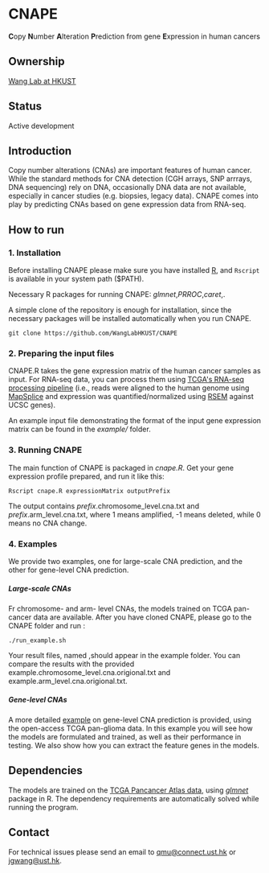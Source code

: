 # CNAPE
**C**opy **N**umber **A**lteration **P**rediction from gene **E**xpression in human cancers


## Ownership

[Wang Lab at HKUST](http://wang-lab.ust.hk/)

## Status
Active development


## Introduction

Copy number alterations (CNAs) are important features of human cancer. While the standard methods for CNA detection (CGH arrays, SNP arrrays, DNA sequencing) rely on DNA, occasionally DNA data are not available, especially in cancer studies (e.g. biopsies, legacy data). CNAPE comes into play by predicting CNAs based on gene expression data from RNA-seq.

## How to run
### 1. Installation
Before installing CNAPE please make sure you have installed [R](https://cran.r-project.org/), and ```Rscript``` is available in your system path ($PATH).

Necessary R packages for running CNAPE: *glmnet*,*PRROC*,*caret*,.

A simple clone of the repository is enough for installation, since the necessary packages will be installed automatically when you run CNAPE.
```
git clone https://github.com/WangLabHKUST/CNAPE
```
### 2. Preparing the input files
CNAPE.R takes the gene expression matrix of the human cancer samples as input. For RNA-seq data, you can process them using [TCGA's RNA-seq processing pipeline](https://webshare.bioinf.unc.edu/public/mRNAseq_TCGA/UNC_mRNAseq_summary.pdf) (i.e., reads were
aligned to the human genome using [MapSplice](https://academic.oup.com/nar/article/38/18/e178/1068935) and expression was quantified/normalized using [RSEM](https://bmcbioinformatics.biomedcentral.com/articles/10.1186/1471-2105-12-323) against UCSC genes).

An example input file demonstrating the format of the input gene expression matrix can be found in the *example/* folder.
### 3. Running CNAPE
The main function of CNAPE is packaged in *cnape.R*. Get your gene expression profile prepared, and run it like this:

```
Rscript cnape.R expressionMatrix outputPrefix
```


The output contains *prefix*.chromosome_level.cna.txt and *prefix*.arm_level.cna.txt, where 1 means amplified, -1 means deleted, while 0 means no CNA change.
### 4. Examples
We provide two examples, one for large-scale CNA prediction, and the other for gene-level CNA prediction.
##### Large-scale CNAs
Fr chromosome- and arm- level CNAs, the models trained on TCGA pan-cancer data are available. After you have cloned CNAPE, please go to the CNAPE folder and run :
```
./run_example.sh
```
Your result files, named ,should appear in the example folder. You can compare the results with the provided example.chromosome_level.cna.origional.txt and example.arm_level.cna.origional.txt.

##### Gene-level CNAs
A more detailed [example](example/Example_copy_number_alteration_in_glioma.md) on gene-level CNA prediction is provided, using the open-access TCGA pan-glioma data. In this example you will see how the models are formulated and trained, as well as their performance in testing. We also show how you can extract the feature genes in the models.

## Dependencies

The models are trained on the [TCGA Pancancer Atlas data](https://gdc.cancer.gov/about-data/publications/pancanatlas), using [*glmnet*](https://web.stanford.edu/~hastie/glmnet/glmnet_alpha.html) package in R. The dependency requirements are automatically solved while running the program.

## Contact
For technical issues please send an email to qmu@connect.ust.hk or jgwang@ust.hk.
